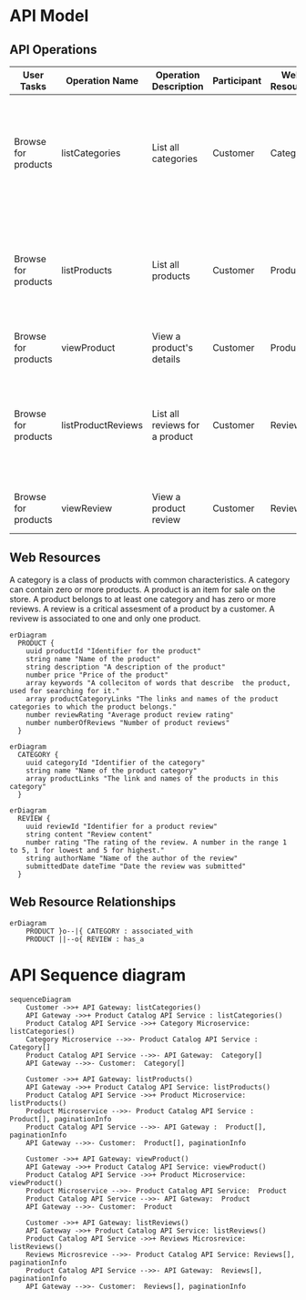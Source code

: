 
# API Model

## API Operations

| User Tasks          | Operation Name | Operation Description     | Participant | Web Resource | Request                                                                 | Response                   | HTTP Method | Resource Path         | Response Code |
| ------------------- | -------------- | ------------------------- | ----------- | ------------ | ----------------------------------------------------------------------- | -------------------------- | ----------- | --------------------- | ------------- |
| Browse for products | listCategories | List all categories      | Customer    | Category     | Filter by field, sort by field, order direction, page size, page cursor  | Category[], PaginationInfo | GET         | /categories           | 200            |
| Browse for products | listProducts   | List all products        | Customer    | Product      | Filter by field, sort by field, order direction, page size, page cursor  | Product[], PaginationInfo  | GET         | /products             | 200            |
| Browse for products | viewProduct    | View a product's details | Customer    | Product      | Product ID                                                               | Product                    | GET         | /products/{productId} | 200            |
| Browse for products | listProductReviews| List all reviews for a product| Customer| Review   | Filter by field, sort by field, order direction, page size, page cursor  | Reviews[], PaginationInfo  | GET         | /products/{productId}/reviews | 200    |
| Browse for products | viewReview    | View a product review     | Customer    | Review       | Product ID, Review ID                                                    | Reviews[], PaginationInfo  | GET         | /products/{productId}/reviews/{reviewId} | 200    |

## Web Resources

A category is a class of products with common characteristics. A category can contain zero or more products.
A product is an item for sale on the store. A product belongs to at least one category and has zero or more reviews.
A review is a critical assesment of a product by a customer. A revivew is associated to one and only one product.

```mermaid
erDiagram
  PRODUCT {
    uuid productId "Identifier for the product"
    string name "Name of the product"
    string description "A description of the product"
    number price "Price of the product"
    array keywords "A colleciton of words that describe  the product, used for searching for it."
    array productCategoryLinks "The links and names of the product categories to which the product belongs."
    number reviewRating "Average product review rating"
    number numberOfReviews "Number of product reviews"
  }
```

```mermaid
erDiagram
  CATEGORY {
    uuid categoryId "Identifier of the category"
    string name "Name of the product category"
    array productLinks "The link and names of the products in this category"
  }
```

```mermaid
erDiagram
  REVIEW {
    uuid reviewId "Identifier for a product review"
    string content "Review content"
    number rating "The rating of the review. A number in the range 1 to 5, 1 for lowest and 5 for highest."
    string authorName "Name of the author of the review"
    submittedDate dateTime "Date the review was submitted"
  }
```

## Web Resource Relationships

```mermaid
erDiagram
    PRODUCT }o--|{ CATEGORY : associated_with
    PRODUCT ||--o{ REVIEW : has_a
```

# API Sequence diagram

```mermaid
sequenceDiagram
    Customer ->>+ API Gateway: listCategories()
    API Gateway ->>+ Product Catalog API Service : listCategories()
    Product Catalog API Service ->>+ Category Microservice: listCategories()
    Category Microservice -->>- Product Catalog API Service :  Category[]
    Product Catalog API Service -->>- API Gateway:  Category[]
    API Gateway -->>- Customer:  Category[]

    Customer ->>+ API Gateway: listProducts()
    API Gateway ->>+ Product Catalog API Service: listProducts()
    Product Catalog API Service ->>+ Product Microservice: listProducts()
    Product Microservice -->>- Product Catalog API Service :  Product[], paginationInfo
    Product Catalog API Service -->>- API Gateway :  Product[], paginationInfo
    API Gateway -->>- Customer:  Product[], paginationInfo

    Customer ->>+ API Gateway: viewProduct()
    API Gateway ->>+ Product Catalog API Service: viewProduct()
    Product Catalog API Service ->>+ Product Microservice: viewProduct()
    Product Microservice -->>- Product Catalog API Service:  Product
    Product Catalog API Service -->>- API Gateway:  Product
    API Gateway -->>- Customer:  Product

    Customer ->>+ API Gateway: listReviews()
    API Gateway ->>+ Product Catalog API Service: listReviews()
    Product Catalog API Service ->>+ Reviews Microsrevice: listReviews()
    Reviews Microsrevice -->>- Product Catalog API Service: Reviews[], paginationInfo
    Product Catalog API Service -->>- API Gateway:  Reviews[], paginationInfo
    API Gateway -->>- Customer:  Reviews[], paginationInfo

```
